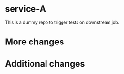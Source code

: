# service-A

This is a dummy repo to trigger tests on downstream job.

# More changes

# Additional changes
